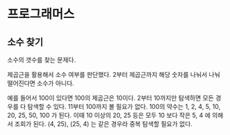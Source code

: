 # 프로그래머스

## 소수 찾기

소수의 갯수를 찾는 문제다.

제곱근을 활용해서 소수 여부를 판단했다. 2부터 제곱근까지 해당 숫자를 나눠서 나눠 떨어진다면 소수가 아니다.

예를 들어서 100이 있다면 100의 제곱근은 10이다. 2부터 10까지만 탐색하면 모든 경우를 다 탐색할 수 있다. 11부터 100까지 볼 필요가 없다. 100의 약수는 1, 2, 4, 5, 10, 20, 25, 50, 100 가 된다. 이때 10 이상의 20, 25 등은 모두 10 보다 작은 5, 4 에 의해서 조회가 된다. (4, 25), (25, 4) 는 같은 경우라 중복 탐색할 필요가 없다.

